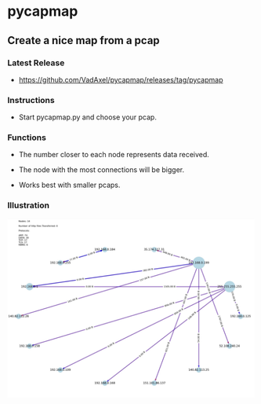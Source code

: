 # pycapmap

## Create a nice map from a pcap

### Latest Release

* https://github.com/VadAxel/pycapmap/releases/tag/pycapmap

### Instructions

* Start pycapmap.py and choose your pcap.

### Functions

* The number closer to each node represents data received.

* The node with the most connections will be bigger.

* Works best with smaller pcaps.

### Illustration

![Settings Window](https://github.com/VadAxel/pycapmap/blob/main/pycapmapill.jpg)
